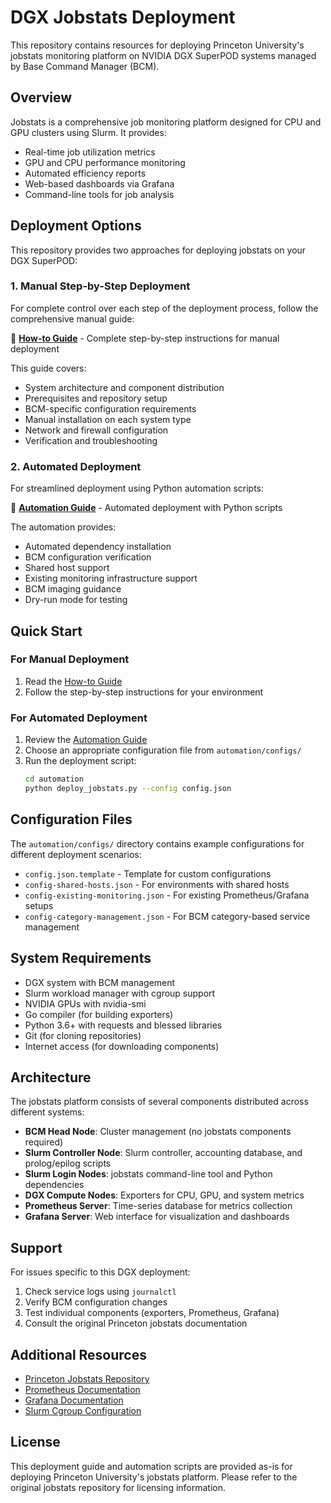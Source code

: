 # DGX Jobstats Deployment

This repository contains resources for deploying Princeton University's jobstats monitoring platform on NVIDIA DGX SuperPOD systems managed by Base Command Manager (BCM).

## Overview

Jobstats is a comprehensive job monitoring platform designed for CPU and GPU clusters using Slurm. It provides:
- Real-time job utilization metrics
- GPU and CPU performance monitoring
- Automated efficiency reports
- Web-based dashboards via Grafana
- Command-line tools for job analysis

## Deployment Options

This repository provides two approaches for deploying jobstats on your DGX SuperPOD:

### 1. Manual Step-by-Step Deployment

For complete control over each step of the deployment process, follow the comprehensive manual guide:

📖 **[How-to Guide](how-to.md)** - Complete step-by-step instructions for manual deployment

This guide covers:
- System architecture and component distribution
- Prerequisites and repository setup
- BCM-specific configuration requirements
- Manual installation on each system type
- Network and firewall configuration
- Verification and troubleshooting

### 2. Automated Deployment

For streamlined deployment using Python automation scripts:

🤖 **[Automation Guide](automation/README.md)** - Automated deployment with Python scripts

The automation provides:
- Automated dependency installation
- BCM configuration verification
- Shared host support
- Existing monitoring infrastructure support
- BCM imaging guidance
- Dry-run mode for testing

## Quick Start

### For Manual Deployment
1. Read the [How-to Guide](how-to.md)
2. Follow the step-by-step instructions for your environment

### For Automated Deployment
1. Review the [Automation Guide](automation/README.md)
2. Choose an appropriate configuration file from `automation/configs/`
3. Run the deployment script:
   ```bash
   cd automation
   python deploy_jobstats.py --config config.json
   ```

## Configuration Files

The `automation/configs/` directory contains example configurations for different deployment scenarios:

- `config.json.template` - Template for custom configurations
- `config-shared-hosts.json` - For environments with shared hosts
- `config-existing-monitoring.json` - For existing Prometheus/Grafana setups
- `config-category-management.json` - For BCM category-based service management

## System Requirements

- DGX system with BCM management
- Slurm workload manager with cgroup support
- NVIDIA GPUs with nvidia-smi
- Go compiler (for building exporters)
- Python 3.6+ with requests and blessed libraries
- Git (for cloning repositories)
- Internet access (for downloading components)

## Architecture

The jobstats platform consists of several components distributed across different systems:

- **BCM Head Node**: Cluster management (no jobstats components required)
- **Slurm Controller Node**: Slurm controller, accounting database, and prolog/epilog scripts
- **Slurm Login Nodes**: jobstats command-line tool and Python dependencies
- **DGX Compute Nodes**: Exporters for CPU, GPU, and system metrics
- **Prometheus Server**: Time-series database for metrics collection
- **Grafana Server**: Web interface for visualization and dashboards

## Support

For issues specific to this DGX deployment:
1. Check service logs using `journalctl`
2. Verify BCM configuration changes
3. Test individual components (exporters, Prometheus, Grafana)
4. Consult the original Princeton jobstats documentation

## Additional Resources

- [Princeton Jobstats Repository](https://github.com/PrincetonUniversity/jobstats)
- [Prometheus Documentation](https://prometheus.io/docs/)
- [Grafana Documentation](https://grafana.com/docs/)
- [Slurm Cgroup Configuration](https://slurm.schedmd.com/cgroups.html)

## License

This deployment guide and automation scripts are provided as-is for deploying Princeton University's jobstats platform. Please refer to the original jobstats repository for licensing information.
